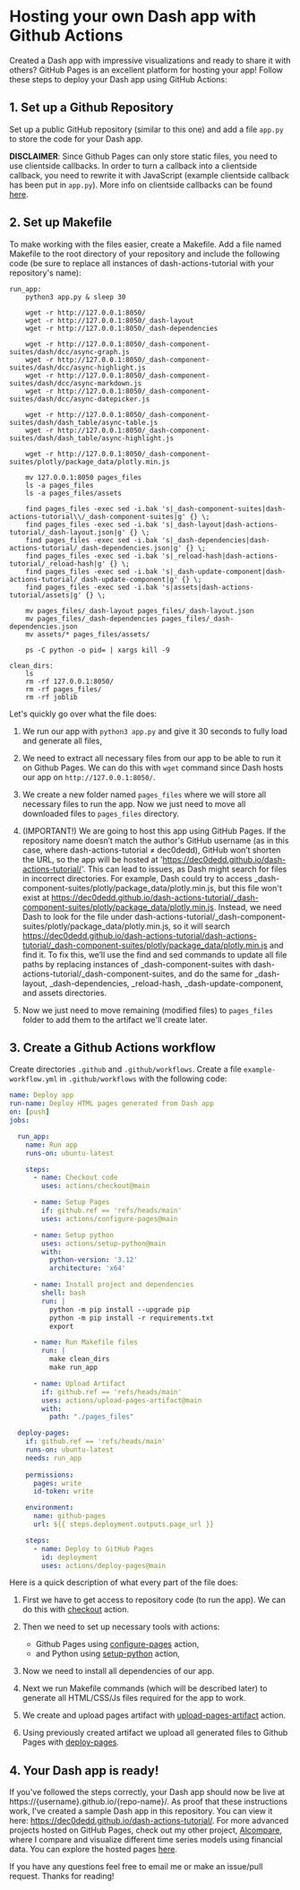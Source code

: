 # Hosting your own Dash app with Github Actions

Created a Dash app with impressive visualizations and ready to share it with others? GitHub Pages is an excellent platform for hosting your app! Follow these steps to deploy your Dash app using GitHub Actions:

## 1. Set up a Github Repository

Set up a public GitHub repository (similar to this one) and add a file `app.py` to store the code for your Dash app.

**DISCLAIMER**: Since Github Pages can only store static files, you need to use clientside callbacks. In order to turn a callback into a clientside callback, you need to rewrite it with JavaScript (example clientside callback has been put in `app.py`). More info on clientside callbacks can be found [here](https://dash.plotly.com/clientside-callbacks).

## 2. Set up Makefile

To make working with the files easier, create a Makefile. Add a file named Makefile to the root directory of your repository and include the following code (be sure to replace all instances of dash-actions-tutorial with your repository's name):
```
run_app:
	python3 app.py & sleep 30

	wget -r http://127.0.0.1:8050/
	wget -r http://127.0.0.1:8050/_dash-layout 
	wget -r http://127.0.0.1:8050/_dash-dependencies

	wget -r http://127.0.0.1:8050/_dash-component-suites/dash/dcc/async-graph.js
	wget -r http://127.0.0.1:8050/_dash-component-suites/dash/dcc/async-highlight.js
	wget -r http://127.0.0.1:8050/_dash-component-suites/dash/dcc/async-markdown.js
	wget -r http://127.0.0.1:8050/_dash-component-suites/dash/dcc/async-datepicker.js

	wget -r http://127.0.0.1:8050/_dash-component-suites/dash/dash_table/async-table.js
	wget -r http://127.0.0.1:8050/_dash-component-suites/dash/dash_table/async-highlight.js

	wget -r http://127.0.0.1:8050/_dash-component-suites/plotly/package_data/plotly.min.js

	mv 127.0.0.1:8050 pages_files
	ls -a pages_files
	ls -a pages_files/assets

	find pages_files -exec sed -i.bak 's|_dash-component-suites|dash-actions-tutorial\\/_dash-component-suites|g' {} \;
	find pages_files -exec sed -i.bak 's|_dash-layout|dash-actions-tutorial/_dash-layout.json|g' {} \;
	find pages_files -exec sed -i.bak 's|_dash-dependencies|dash-actions-tutorial/_dash-dependencies.json|g' {} \;
	find pages_files -exec sed -i.bak 's|_reload-hash|dash-actions-tutorial/_reload-hash|g' {} \;
	find pages_files -exec sed -i.bak 's|_dash-update-component|dash-actions-tutorial/_dash-update-component|g' {} \;
	find pages_files -exec sed -i.bak 's|assets|dash-actions-tutorial/assets|g' {} \;

	mv pages_files/_dash-layout pages_files/_dash-layout.json
	mv pages_files/_dash-dependencies pages_files/_dash-dependencies.json
	mv assets/* pages_files/assets/

	ps -C python -o pid= | xargs kill -9

clean_dirs:
	ls
	rm -rf 127.0.0.1:8050/
	rm -rf pages_files/
	rm -rf joblib
```

Let's quickly go over what the file does:

1. We run our app with `python3 app.py` and give it 30 seconds to fully load and generate all files,

2. We need to extract all necessary files from our app to be able to run it on Github Pages. We can do this with `wget` command since Dash hosts our app
on `http://127.0.0.1:8050/`.

3. We create a new folder named `pages_files` where we will store all necessary files to run the app. Now we just need to move all downloaded files to `pages_files` directory.

4. (IMPORTANT!) We are going to host this app using GitHub Pages. If the repository name doesn’t match the author's GitHub username (as in this case, where dash-actions-tutorial ≠ dec0dedd), GitHub won’t shorten the URL, so the app will be hosted at 'https://dec0dedd.github.io/dash-actions-tutorial/'. This can lead to issues, as Dash might search for files in incorrect directories. For example, Dash could try to access _dash-component-suites/plotly/package_data/plotly.min.js, but this file won't exist at https://dec0dedd.github.io/dash-actions-tutorial/_dash-component-suites/plotly/package_data/plotly.min.js. Instead, we need Dash to look for the file under dash-actions-tutorial/_dash-component-suites/plotly/package_data/plotly.min.js, so it will search https://dec0dedd.github.io/dash-actions-tutorial/dash-actions-tutorial/_dash-component-suites/plotly/package_data/plotly.min.js and find it. To fix this, we’ll use the find and sed commands to update all file paths by replacing instances of _dash-component-suites with dash-actions-tutorial/_dash-component-suites, and do the same for _dash-layout, _dash-dependencies, _reload-hash, _dash-update-component, and assets directories.

5. Now we just need to move remaining (modified files) to `pages_files` folder to add them to the artifact we'll create later.

## 3. Create a Github Actions workflow

Create directories `.github` and `.github/workflows`. Create a file `example-workflow.yml` in `.github/workflows` with the following code:
```yml
name: Deploy app
run-name: Deploy HTML pages generated from Dash app
on: [push]
jobs:

  run_app:
    name: Run app
    runs-on: ubuntu-latest

    steps:
      - name: Checkout code
        uses: actions/checkout@main

      - name: Setup Pages
        if: github.ref == 'refs/heads/main'
        uses: actions/configure-pages@main

      - name: Setup python
        uses: actions/setup-python@main
        with:
          python-version: '3.12'
          architecture: 'x64'

      - name: Install project and dependencies
        shell: bash
        run: |
          python -m pip install --upgrade pip
          python -m pip install -r requirements.txt
          export

      - name: Run Makefile files
        run: |
          make clean_dirs
          make run_app

      - name: Upload Artifact
        if: github.ref == 'refs/heads/main'
        uses: actions/upload-pages-artifact@main
        with:
          path: "./pages_files"

  deploy-pages:
    if: github.ref == 'refs/heads/main'
    runs-on: ubuntu-latest
    needs: run_app
    
    permissions:
      pages: write
      id-token: write

    environment:
      name: github-pages
      url: ${{ steps.deployment.outputs.page_url }}

    steps:
      - name: Deploy to GitHub Pages
        id: deployment
        uses: actions/deploy-pages@main
```

Here is a quick description of what every part of the file does:

1. First we have to get access to repository code (to run the app). We can do this with [checkout](https://github.com/actions/checkout) action.

2. Then we need to set up necessary tools with actions:
    - Github Pages using [configure-pages](https://github.com/actions/configure-pages) action,
    - and Python using [setup-python](https://github.com/actions/setup-python) action,

3. Now we need to install all dependencies of our app.

4. Next we run Makefile commands (which will be described later) to generate all HTML/CSS/Js files required for the app to work.

5. We create and upload pages artifact with [upload-pages-artifact](https://github.com/actions/upload-pages-artifact) action.

6. Using previously created artifact we upload all generated files to Github Pages with [deploy-pages](https://github.com/actions/deploy-pages).

## 4. Your Dash app is ready!

If you've followed the steps correctly, your Dash app should now be live at https://{username}.github.io/{repo-name}/. As proof that these instructions work, I've created a sample Dash app in this repository. You can view it here: https://dec0dedd.github.io/dash-actions-tutorial/. For more advanced projects hosted on GitHub Pages, check out my other project, [Alcompare](https://github.com/dec0dedd/alcompare), where I compare and visualize different time series models using financial data. You can explore the hosted pages [here](https://dec0dedd.github.io/alcompare/).

If you have any questions feel free to email me or make an issue/pull request. Thanks for reading!